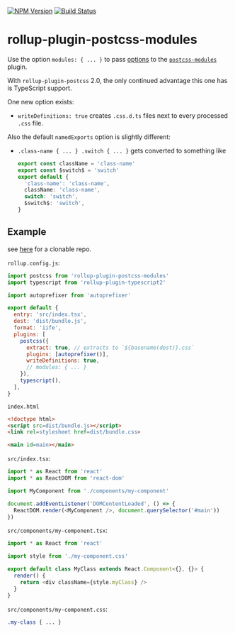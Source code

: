 [![NPM Version]](https://www.npmjs.com/package/rollup-plugin-postcss-modules)
[![Build Status]](https://github.com/flying-sheep/rollup-plugin-postcss-modules/actions/workflows/ci.yml)

[NPM Version]: https://img.shields.io/npm/v/rollup-plugin-postcss-modules.svg?style=flat
[Build Status]: https://github.com/flying-sheep/rollup-plugin-postcss-modules/actions/workflows/ci.yml/badge.svg

# rollup-plugin-postcss-modules

Use the option `modules: { ... }` to pass [options](https://github.com/css-modules/postcss-modules#usage)
to the [`postcss-modules`](https://github.com/css-modules/postcss-modules) plugin.

With `rollup-plugin-postcss` 2.0, the only continued advantage this one has is TypeScript support.

One new option exists:

- `writeDefinitions: true` creates `.css.d.ts` files next to every processed `.css` file.

Also the default `namedExports` option is slightly different:

- `.class-name { ... } .switch { ... }` gets converted to something like

  ```typescript
  export const className = 'class-name'
  export const $switch$ = 'switch'
  export default {
    'class-name': 'class-name',
    className: 'class-name',
    switch: 'switch',
    $switch$: 'switch',
  }
  ```

## Example

see [here](https://github.com/flying-sheep/rollup-plugin-postcss-modules-example) for a clonable repo.

`rollup.config.js`:

```javascript
import postcss from 'rollup-plugin-postcss-modules'
import typescript from 'rollup-plugin-typescript2'

import autoprefixer from 'autoprefixer'

export default {
  entry: 'src/index.tsx',
  dest: 'dist/bundle.js',
  format: 'iife',
  plugins: [
    postcss({
      extract: true, // extracts to `${basename(dest)}.css`
      plugins: [autoprefixer()],
      writeDefinitions: true,
      // modules: { ... }
    }),
    typescript(),
  ],
}
```

`index.html`

```html
<!doctype html>
<script src=dist/bundle.js></script>
<link rel=stylesheet href=dist/bundle.css>

<main id=main></main>
```

`src/index.tsx`:

```typescript
import * as React from 'react'
import * as ReactDOM from 'react-dom'

import MyComponent from './components/my-component'

document.addEventListener('DOMContentLoaded', () => {
  ReactDOM.render(<MyComponent />, document.querySelector('#main'))
})
```

`src/components/my-component.tsx`:

```typescript
import * as React from 'react'

import style from './my-component.css'

export default class MyClass extends React.Component<{}, {}> {
  render() {
    return <div className={style.myClass} />
  }
}
```

`src/components/my-component.css`:

```css
.my-class { ... }
```
